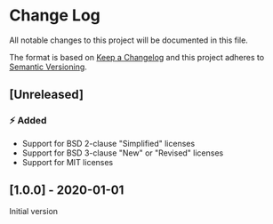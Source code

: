 # Change Log

All notable changes to this project will be documented in this file.

The format is based on [Keep a Changelog](http://keepachangelog.com/) and this project adheres to [Semantic Versioning](http://semver.org/).

## [Unreleased]

### :zap: Added

- Support for BSD 2-clause "Simplified" licenses
- Support for BSD 3-clause "New" or "Revised" licenses
- Support for MIT licenses

## [1.0.0] - 2020-01-01

Initial version
